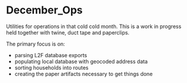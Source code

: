 # December_Ops
Utilities for operations in that cold cold month.
This is a work in progress held together with twine, duct tape and paperclips.

The primary focus is on: 
- parsing L2F database exports
- populating local database with geocoded address data
- sorting households into routes
- creating the paper artifacts necessary to get things done
